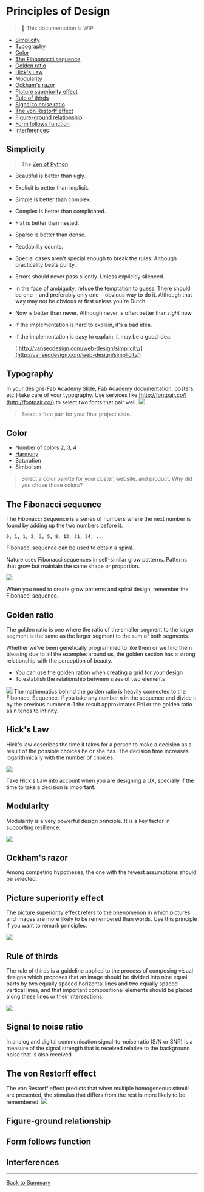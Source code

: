 # Principles of Design

> :construction: This documentation is WIP

* [Simplicity](#simplicity)
* [Typography](#typography)
* [Color](#color)
* [The Fibbonacci sequence](#the-fibbonacci-sequence)
* [Golden ratio](#golden-ratio)
* [Hick's Law](#hicks-law)
* [Modularity](#modularity)
* [Ockham's razor](#ockhams-razor)
* [Picture superiority effect](#picture-superiority-effect)
* [Rule of thirds](#rule-of-thirds)
* [Signal to noise ratio](#signal-to-noise-ratio)
* [The von Restorff effect](#the-von-restorff-effect)
* [Figure-ground relationship](#figure-ground-relationship)
* [Form follows function](#form-follows-function)
* [Interferences](#interferences)

## Simplicity

> The [Zen of Python](http://www.thezenofpython.com/)
>
* Beautiful is better than ugly.
* Explicit is better than implicit.
* Simple is better than complex.
* Complex is better than complicated.
* Flat is better than nested.
* Sparse is better than dense.
* Readability counts.
* Special cases aren't special enough to break the rules. Although practicality beats purity.
* Errors should never pass silently. Unless explicitly silenced.
* In the face of ambiguity, refuse the temptation to guess. There should be one-- and preferably only one --obvious way to do it. Although that way may not be obvious at first unless you're Dutch.
* Now is better than never. Although never is often better than *right* now.
* If the implementation is hard to explain, it's a bad idea.
* If the implementation is easy to explain, it may be a good idea.

  [ http://vanseodesign.com/web-design/simplicity/](http://vanseodesign.com/web-design/simplicity/)
## Typography
In your designs(Fab Academy Slide, Fab Academy documentation, posters, etc.) take care of your typography. Use services like [http://fontpair.co/](http://fontpair.co/) to select two fonts that pair well.
![](img/principles/pairing.jpg)

> Select a font pair for your final project slide.

## Color

* Number of colors 2, 3, 4
* [Harmony](https://zevendesign.com/color-harmony-hulk-wears-purple-pants/)
* Saturation
* Simbolism

> Select a color palette for your poster, website, and product. Why did you chose those colors?

## The Fibonacci sequence

The Fibonacci Sequence is a series of numbers where the next number is found by adding up the two numbers before it.

`0, 1, 1, 2, 3, 5, 8, 13, 21, 34, ...`

Fibonacci sequence can be used to obtain a spiral.

Nature uses Fibonacci sequences in self-similar grow patterns. Patterns that grow but maintain the same shape or proportion.

![](img/principles/fibbo2.jpg)

When you need to create grow patterns and spiral design, remember the Fibonacci sequence.

## Golden ratio

The golden ratio is one where the ratio of the smaller segment to the larger segment is the same as the larger segment to the sum of both segments.

Whether we’ve been genetically programmed to like them or we find them pleasing due to all the examples around us, the golden section has a strong relationship with the perception of beauty.

* You can use the golden ration when creating a grid for your design
* To establish the relationship between sizes of two elements

![](img/principles/golden.png)
The mathematics behind the golden ratio is heavily connected to the Fibonacci Sequence. If you take any number n in the sequence and divide it by the previous number n-1 the result approximates Phi or the golden ratio as n tends to infinity.

## Hick's Law

Hick's law describes the time it takes for a person to make a decision as a result of the possible choices he or she has. The decision time increases logarithmically with the number of choices.

![](img/principles/hicks.gif)

Take Hick's Law into account when you are designing a UX, specially if the time to take a decision is important.

## Modularity

Modularity is a very powerful design principle. It is a key factor in supporting resilience.

![](img/principles/lego.jpg)

## Ockham's razor

Among competing hypotheses, the one with the fewest assumptions should be selected.

## Picture superiority effect

The picture superiority effect refers to the phenomenon in which pictures and images are more likely to be remembered than words. Use this principle if you want to remark principles.

![](img/principles/pse.png)

## Rule of thirds

The rule of thirds is a guideline applied to the process of composing visual designs which proposes that an image should be divided into nine equal parts by two equally spaced horizontal lines and two equally spaced vertical lines, and that important compositional elements should be placed along these lines or their intersections.

![](img/principles/thirds.gif)

## Signal to noise ratio

In analog and digital communication signal-to-noise ratio (S/N or SNR) is a measure of the signal strength that is received relative to the background noise that is also received

## The von Restorff effect

The von Restorff effect predicts that when multiple homogeneous stimuli are presented, the stimulus that differs from the rest is more likely to be remembered.
![](img/principles/von.jpg)

## Figure-ground relationship

## Form follows function

## Interferences

---
[Back to Summary](../summary.md)
